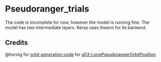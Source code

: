 # Pseudoranger_trials
The code is incomplete for now, however the model is running fine. The model has two intermediate layers.
Keras uses theano for its backend.

## Credits
@hornig for [orbit generation code](https://github.com/Nilesh4145/Pseudoranger_trials/blob/master/generate_orbit.py) for [a03-LonePseudorangerOrbitPosition](https://github.com/aerospaceresearch/summerofcode2017/tree/master/gsoc2017/a03-LonePseudorangerOrbitPosition)
